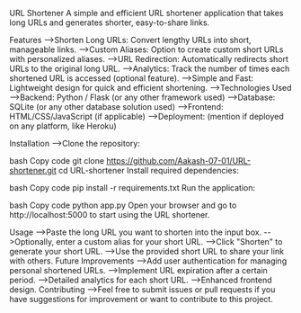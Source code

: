 URL Shortener
A simple and efficient URL shortener application that takes long URLs and generates shorter, easy-to-share links.

Features
  -->Shorten Long URLs: Convert lengthy URLs into short, manageable links.
  -->Custom Aliases: Option to create custom short URLs with personalized aliases.
  -->URL Redirection: Automatically redirects short URLs to the original long URL.
  -->Analytics: Track the number of times each shortened URL is accessed (optional feature).
  -->Simple and Fast: Lightweight design for quick and efficient shortening.
  -->Technologies Used
  -->Backend: Python / Flask (or any other framework used)
  -->Database: SQLite (or any other database solution used)
  -->Frontend: HTML/CSS/JavaScript (if applicable)
  -->Deployment: (mention if deployed on any platform, like Heroku)


Installation
  -->Clone the repository:


  bash
  Copy code
  git clone https://github.com/Aakash-07-01/URL-shortener.git
    cd URL-shortener
    Install required dependencies:

  bash
  Copy code
    pip install -r requirements.txt
    Run the application:

  bash
  Copy code
    python app.py
    Open your browser and go to http://localhost:5000 to start using the URL shortener.

Usage
  -->Paste the long URL you want to shorten into the input box.
  -->Optionally, enter a custom alias for your short URL.
  -->Click "Shorten" to generate your short URL.
  -->Use the provided short URL to share your link with others.
Future Improvements
  -->Add user authentication for managing personal shortened URLs.
  -->Implement URL expiration after a certain period.
  -->Detailed analytics for each short URL.
  -->Enhanced frontend design.
Contributing
  -->Feel free to submit issues or pull requests if you have suggestions for improvement or want to contribute to this project.
